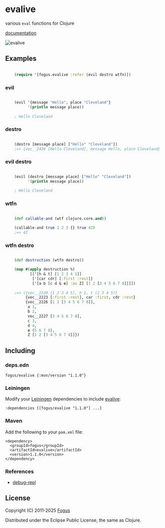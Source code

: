 # evalive

various `eval` functions for Clojure

[documentation](http://fogus.me/fun/evalive/)

![evalive](http://images.fogus.me/logos/evalive.png "0x14 eyes")

Examples
--------
```clojure

    (require '[fogus.evalive :refer (evil destro wtfn)])
```

### evil
```clojure

    (evil '{message "Hello", place "Cleveland"}
          '(println message place))
    
    ; Hello Cleveland
```

### destro
```clojure

    (destro [message place] ["Hello" "Cleveland"])
    ;=> {vec__2438 [Hello Cleveland], message Hello, place Cleveland}
```

### evil destro
```clojure

    (evil (destro [message place] ["Hello" "Cleveland"])
          '(println message place))
    
    ; Hello Cleveland
```

### wtfn
```clojure

    (def callable-and (wtf clojure.core.and))
    
    (callable-and true 1 2 3 {} true 42)
    ;=> 42
```

### wtfn destro

```clojure

	(def destruction (wtfn destro))

    (map #(apply destruction %)
           [['[h & t] [1 2 3 4 5]]
            ['[car cdr] [:first :rest]]
            ['[a b [c d & e] :as Z] [1 2 [3 4 5 6 7 8]]]])
    
    ;=> ({vec__2220 [1 2 3 4 5], h 1, t (2 3 4 5)}
         {vec__2223 [:first :rest], car :first, cdr :rest}
         {vec__2226 [1 2 [3 4 5 6 7 8]],
          a 1,
          b 2,
          vec__2227 [3 4 5 6 7 8],
          c 3,
          d 4,
          e (5 6 7 8),
          Z [1 2 [3 4 5 6 7 8]]})
```

Including
---------

### deps.edn

    fogus/evalive {:mvn/version "1.1.0"}

### Leiningen

Modify your [Leiningen](http://github.com/technomancy/leiningen) dependencies to include [evalive](http://fogus.me/fun/evalive/):

    :dependencies [[fogus/evalive "1.1.0"] ...]    

### Maven

Add the following to your `pom.xml` file:

    <dependency>
      <groupId>fogus</groupId>
      <artifactId>evalive</artifactId>
      <version>1.1.0</version>
    </dependency>

### References

- [debug-repl](https://github.com/GeorgeJahad/debug-repl)

## License

Copyright (C) 2011-2025 [Fogus](http://www.fogus.me)

Distributed under the Eclipse Public License, the same as Clojure.
